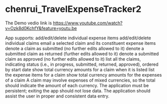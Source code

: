 # chenrui_TravelExpenseTracker2


The Demo vedio link is https://www.youtube.com/watch?v=Ozk8d0KchfY&feature=youtu.be


App supports:      add/edit/delete individual expense items     add/edit/delete individual claims     email a selected claim and its constituent expense items     denote a claim as submitted (no further edits allowed to it)     denote a submitted claim as returned (further edits allowed to it)     denote a submitted claim as approved (no further edits allowed to it)     list all the claims, indicating status (i.e., in progress, submitted, returned, approved), ordered by start date     show total currency amounts for a claim when it is listed     list the expense items for a claim     show total currency amounts for the expenses of a claim  A claim may involve expenses of mixed currencies, so the total should indicate the amount of each currency.  The application must be persistent; exiting the app should not lose data.  The application should assist the user in proper and consistent data entry.
